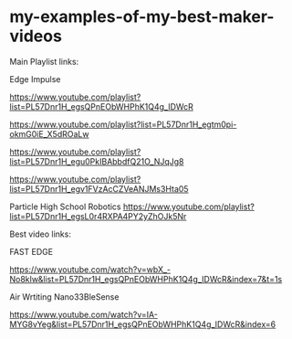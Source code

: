 # my-examples-of-my-best-maker-videos


Main Playlist links:

Edge Impulse

https://www.youtube.com/playlist?list=PL57Dnr1H_egsQPnEObWHPhK1Q4g_IDWcR




https://www.youtube.com/playlist?list=PL57Dnr1H_egtm0pi-okmG0iE_X5dROaLw


https://www.youtube.com/playlist?list=PL57Dnr1H_egu0PkIBAbbdfQ21O_NJqJg8



https://www.youtube.com/playlist?list=PL57Dnr1H_egv1FVzAcCZVeANJMs3Hta05


Particle High School Robotics
https://www.youtube.com/playlist?list=PL57Dnr1H_egsL0r4RXPA4PY2yZhOJk5Nr




Best video links:



FAST EDGE  

https://www.youtube.com/watch?v=wbX_-No8kIw&list=PL57Dnr1H_egsQPnEObWHPhK1Q4g_IDWcR&index=7&t=1s


Air Wrtiting Nano33BleSense

https://www.youtube.com/watch?v=IA-MYG8vYeg&list=PL57Dnr1H_egsQPnEObWHPhK1Q4g_IDWcR&index=6





